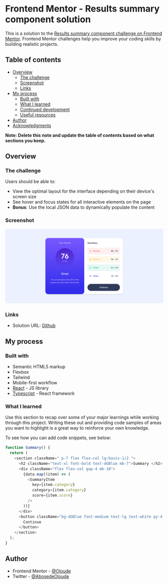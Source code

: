 # Frontend Mentor - Results summary component solution

This is a solution to the [Results summary component challenge on Frontend Mentor](https://www.frontendmentor.io/challenges/results-summary-component-CE_K6s0maV). Frontend Mentor challenges help you improve your coding skills by building realistic projects.

## Table of contents

- [Overview](#overview)
  - [The challenge](#the-challenge)
  - [Screenshot](#screenshot)
  - [Links](#links)
- [My process](#my-process)
  - [Built with](#built-with)
  - [What I learned](#what-i-learned)
  - [Continued development](#continued-development)
  - [Useful resources](#useful-resources)
- [Author](#author)
- [Acknowledgments](#acknowledgments)

**Note: Delete this note and update the table of contents based on what sections you keep.**

## Overview

### The challenge

Users should be able to:

- View the optimal layout for the interface depending on their device's screen size
- See hover and focus states for all interactive elements on the page
- **Bonus**: Use the local JSON data to dynamically populate the content

### Screenshot

![preview](./public/preview.png)

### Links

- Solution URL: [Github](https://your-solution-url.com)

## My process

### Built with

- Semantic HTML5 markup
- Flexbox
- Tailwind
- Mobile-first workflow
- [React](https://reactjs.org/) - JS library
- [Typescript](https://nextjs.org/) - React framework

### What I learned

Use this section to recap over some of your major learnings while working through this project. Writing these out and providing code samples of areas you want to highlight is a great way to reinforce your own knowledge.

To see how you can add code snippets, see below:

```js
function Summary() {
  return (
    <section className=" p-7 flex flex-col lg:basis-1/2 ">
      <h2 className="text-xl font-bold text-dGBlue mb-7">Summary </h2>
      <div className="flex flex-col gap-4 mb-10">
        {data.map((item) => (
          <SummaryItem
            key={item.category}
            category={item.category}
            score={item.score}
          />
        ))}
      </div>
      <button className="bg-dGBlue font-medium text-lg text-white py-4 rounded-full">
        Continue
      </button>
    </section>
  );
}
```

## Author

- Frontend Mentor - [@Oloude](https://www.frontendmentor.io/profile/oloude)
- Twitter - [@AbosedeOloude](https://www.twitter.com/AbosedeOloude)
